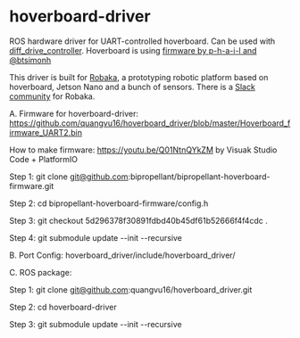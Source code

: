 # hoverboard-driver
ROS hardware driver for UART-controlled hoverboard. Can be used with [diff_drive_controller](http://wiki.ros.org/diff_drive_controller). Hoverboard is using [firmware by p-h-a-i-l and @btsimonh](https://github.com/bipropellant/bipropellant-hoverboard-firmware)

This driver is built for [Robaka](https://github.com/alex-makarov/robaka-ros), a prototyping robotic platform based on hoverboard, Jetson Nano and a bunch of sensors. There is a [Slack community](https://join.slack.com/t/robaka/shared_invite/zt-q52yfvnl-IP0h~JDOmgh3VmJ7Hh69Jw) for Robaka.


A. Firmware for hoverboard-driver:
https://github.com/quangvu16/hoverboard_driver/blob/master/Hoverboard_firmware_UART2.bin

How to make firmware: https://youtu.be/Q01NtnQYkZM by Visuak Studio Code + PlatformIO

Step 1: git clone git@github.com:bipropellant/bipropellant-hoverboard-firmware.git

Step 2: cd bipropellant-hoverboard-firmware/config.h

Step 3: git checkout 5d296378f30891fdbd40b45df61b52666f4f4cdc .

Step 4: git submodule update --init --recursive


B. Port Config: hoverboard_driver/include/hoverboard_driver/


C. ROS package:

Step 1: git clone git@github.com:quangvu16/hoverboard_driver.git

Step 2: cd hoverboard-driver

Step 3: git submodule update --init --recursive
